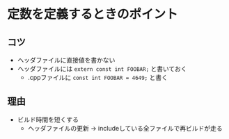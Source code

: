 # 定数を定義するときのポイント

## コツ

* ヘッダファイルに直接値を書かない
* ヘッダファイルには `extern const int FOOBAR;` と書いておく
    * .cppファイルに `const int FOOBAR = 4649;` と書く

## 理由

* ビルド時間を短くする
    * ヘッダファイルの更新 → includeしている全ファイルで再ビルドが走る